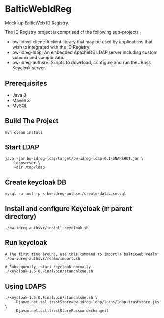 # BalticWebIdReg
Mock-up BalticWeb ID Registry. 

The ID Registry project is comprised of the following sub-projects:

* bw-idreg-client: A client library that may be used by applications that wish to integrated with the ID Registry.
* bw-idreg-ldap: An embedded ApacheDS LDAP server including custom schema and sample data.
* bw-idreg-authsrv: Scripts to download, configure and run the JBoss Keycloak server.

## Prerequisites

* Java 8
* Maven 3
* MySQL

## Build The Project

    mvn clean install

## Start LDAP

    java -jar bw-idreg-ldap/target/bw-idreg-ldap-0.1-SNAPSHOT.jar \ 
        ldapserver \
        -dir /tmp/ldap

## Create keycloak DB

    mysql -u root -p < bw-idreg-authsvr/create-database.sql

## Install and configure Keycloak (in parent directory)

    ./bw-idreg-authsvr/install-keycloak.sh

## Run keycloak

    # The first time around, use this command to import a balticweb realm:
    ./bw-idreg-authsvr/realm/import.sh
    
    # Subsequently, start Keycloak normally
    ./keycloak-1.5.0.Final/bin/standalone.sh

## Using LDAPS
  
    ./keycloak-1.5.0.Final/bin/standalone.sh \
        -Djavax.net.ssl.trustStore=bw-idreg-ldap/ldaps/ldap-truststore.jks \
        -Djavax.net.ssl.trustStorePassword=changeit
